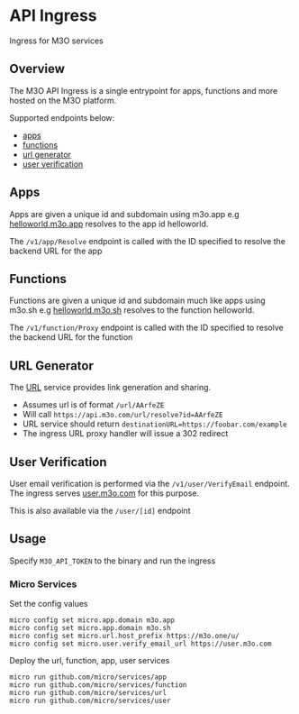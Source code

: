 # API Ingress

Ingress for M3O services

## Overview

The M3O API Ingress is a single entrypoint for apps, functions and more hosted on the M3O platform.

Supported endpoints below:

- [apps](#apps)
- [functions](#functions)
- [url generator](#url-generator)
- [user verification](#user-verification)

## Apps

Apps are given a unique id and subdomain using m3o.app e.g [helloworld.m3o.app](https://helloworld.m3o.app) resolves to the app id helloworld.

The `/v1/app/Resolve` endpoint is called with the ID specified to resolve the backend URL for the app

## Functions

Functions are given a unique id and subdomain much like apps using m3o.sh e.g [helloworld.m3o.sh](https://helloworld.m3o.sh/) resolves to the 
function helloworld. 

The `/v1/function/Proxy` endpoint is called with the ID specified to resolve the backend URL for the function

## URL Generator

The [URL](https://github.com/micro/services/tree/master/url) service provides link generation and sharing. 

- Assumes url is of format `/url/AArfeZE`
- Will call `https://api.m3o.com/url/resolve?id=AArfeZE`
- URL service should return `destinationURL=https://foobar.com/example`
- The ingress URL proxy handler will issue a 302 redirect

## User Verification

User email verification is performed via the `/v1/user/VerifyEmail` endpoint. The ingress serves [user.m3o.com](https://user.m3o.com) for this purpose.

This is also available via the `/user/[id]` endpoint

## Usage

Specify `M3O_API_TOKEN` to the binary and run the ingress

### Micro Services

Set the config values 

```
micro config set micro.app.domain m3o.app
micro config set micro.app.domain m3o.sh
micro config set micro.url.host_prefix https://m3o.one/u/
micro config set micro.user.verify_email_url https://user.m3o.com
```

Deploy the url, function, app, user services

```
micro run github.com/micro/services/app
micro run github.com/micro/services/function
micro run github.com/micro/services/url
micro run github.com/micro/services/user
```
